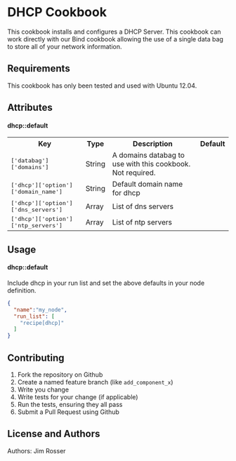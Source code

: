 DHCP Cookbook
=============
This cookbook installs and configures a DHCP Server.  This cookbook can work directly with our Bind cookbook allowing the use of a single data bag to store all of your network information.

Requirements
------------
This cookbook has only been tested and used with Ubuntu 12.04.


Attributes
----------
#### dhcp::default
<table>
  <tr>
    <th>Key</th>
    <th>Type</th>
    <th>Description</th>
    <th>Default</th>
  </tr>
  <tr>
    <td><tt>['databag']['domains']</tt></td>
    <td>String</td>
    <td>A domains databag to use with this cookbook.  Not required.</td>
    <td><tt></tt></td>
  </tr>
  <tr>
    <td><tt>['dhcp']['option']['domain_name']</tt></td>
    <td>String</td>
    <td>Default domain name for dhcp</td>
    <td><tt></tt></td>
  </tr>
  <tr>
    <td><tt>['dhcp']['option']['dns_servers']</tt></td>
    <td>Array</td>
    <td>List of dns servers</td>
    <td><tt></tt></td>
  </tr>
  <tr>
    <td><tt>['dhcp']['option']['ntp_servers']</tt></td>
    <td>Array</td>
    <td>List of ntp servers</td>
    <td><tt></tt></td>
  </tr>
</table>

Usage
-----
#### dhcp::default

Include dhcp in your run list and set the above defaults in your node definition.

```json
{
  "name":"my_node",
  "run_list": [
    "recipe[dhcp]"
  ]
}
```

Contributing
------------
1. Fork the repository on Github
2. Create a named feature branch (like `add_component_x`)
3. Write you change
4. Write tests for your change (if applicable)
5. Run the tests, ensuring they all pass
6. Submit a Pull Request using Github

License and Authors
-------------------
Authors: Jim Rosser 
